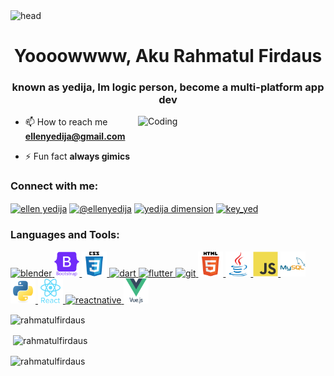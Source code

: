 <img align="cemter" alt="head" width= "" src="https://gifdb.com/images/high/anime-bamboo-forest-background-5rx5lwev45pcnpaf.webp">
<h1 align="center">Yoooowwww, Aku Rahmatul Firdaus</h1>
<h3 align="center">known as yedija, Im logic person, become a multi-platform app dev</h3>
<img align="right" alt="Coding" width= "300" src="https://cdn.discordapp.com/attachments/892554814939082793/1249935072677724220/me.jpg?ex=66691c3f&is=6667cabf&hm=b15b2f68a321feedf0b103412b6811bc2c2506aa3022fc1942c0a5826c1feb73&">



- 📫 How to reach me **ellenyedija@gmail.com**

- ⚡ Fun fact **always gimics**

<h3 align="left">Connect with me:</h3>
<p align="left">
<a href="https://www.facebook.com/rahmadyedija" target="blank"><img align="center" src="https://raw.githubusercontent.com/rahuldkjain/github-profile-readme-generator/master/src/images/icons/Social/facebook.svg" alt="ellen yedija" height="30" width="40" /></a>
<a href="https://www.instagram.com/ellenyedija" target="blank"><img align="center" src="https://raw.githubusercontent.com/rahuldkjain/github-profile-readme-generator/master/src/images/icons/Social/instagram.svg" alt="@ellenyedija" height="30" width="40" /></a>
<a href="www.youtube.com/@yedijadimension3241" target="blank"><img align="center" src="https://raw.githubusercontent.com/rahuldkjain/github-profile-readme-generator/master/src/images/icons/Social/youtube.svg" alt="yedija dimension" height="30" width="40" /></a>
<a href="https://discord.gg/key_yed" target="blank"><img align="center" src="https://pics.craiyon.com/2023-06-01/13a5f5b63d0c45a3b3f9720e43b8940f.webp" alt="key_yed" height="30" width="40" /></a>
</p>

<h3 align="left">Languages and Tools:</h3>
<p align="left"> <a href="https://www.blender.org/" target="_blank" rel="noreferrer"> <img src="https://download.blender.org/branding/community/blender_community_badge_white.svg" alt="blender" width="40" height="40"/> </a> <a href="https://getbootstrap.com" target="_blank" rel="noreferrer"> <img src="https://raw.githubusercontent.com/devicons/devicon/master/icons/bootstrap/bootstrap-plain-wordmark.svg" alt="bootstrap" width="40" height="40"/> </a> <a href="https://www.w3schools.com/css/" target="_blank" rel="noreferrer"> <img src="https://raw.githubusercontent.com/devicons/devicon/master/icons/css3/css3-original-wordmark.svg" alt="css3" width="40" height="40"/> </a> <a href="https://dart.dev" target="_blank" rel="noreferrer"> <img src="https://www.vectorlogo.zone/logos/dartlang/dartlang-icon.svg" alt="dart" width="40" height="40"/> </a> <a href="https://flutter.dev" target="_blank" rel="noreferrer"> <img src="https://www.vectorlogo.zone/logos/flutterio/flutterio-icon.svg" alt="flutter" width="40" height="40"/> </a> <a href="https://git-scm.com/" target="_blank" rel="noreferrer"> <img src="https://www.vectorlogo.zone/logos/git-scm/git-scm-icon.svg" alt="git" width="40" height="40"/> </a> <a href="https://www.w3.org/html/" target="_blank" rel="noreferrer"> <img src="https://raw.githubusercontent.com/devicons/devicon/master/icons/html5/html5-original-wordmark.svg" alt="html5" width="40" height="40"/> </a> <a href="https://www.java.com" target="_blank" rel="noreferrer"> <img src="https://raw.githubusercontent.com/devicons/devicon/master/icons/java/java-original.svg" alt="java" width="40" height="40"/> </a> <a href="https://developer.mozilla.org/en-US/docs/Web/JavaScript" target="_blank" rel="noreferrer"> <img src="https://raw.githubusercontent.com/devicons/devicon/master/icons/javascript/javascript-original.svg" alt="javascript" width="40" height="40"/> </a> <a href="https://www.mysql.com/" target="_blank" rel="noreferrer"> <img src="https://raw.githubusercontent.com/devicons/devicon/master/icons/mysql/mysql-original-wordmark.svg" alt="mysql" width="40" height="40"/> </a> <a href="https://www.python.org" target="_blank" rel="noreferrer"> <img src="https://raw.githubusercontent.com/devicons/devicon/master/icons/python/python-original.svg" alt="python" width="40" height="40"/> </a> <a href="https://reactjs.org/" target="_blank" rel="noreferrer"> <img src="https://raw.githubusercontent.com/devicons/devicon/master/icons/react/react-original-wordmark.svg" alt="react" width="40" height="40"/> </a> <a href="https://reactnative.dev/" target="_blank" rel="noreferrer"> <img src="https://reactnative.dev/img/header_logo.svg" alt="reactnative" width="40" height="40"/> </a> <a href="https://vuejs.org/" target="_blank" rel="noreferrer"> <img src="https://raw.githubusercontent.com/devicons/devicon/master/icons/vuejs/vuejs-original-wordmark.svg" alt="vuejs" width="40" height="40"/> </a> </p>

<p><img align="center" src="https://github-readme-stats.vercel.app/api/top-langs?username=rahmatulfirdaus&show_icons=true&locale=en&layout=compact" alt="rahmatulfirdaus" /></p>

<p>&nbsp;<img align="center" src="https://github-readme-stats.vercel.app/api?username=rahmatulfirdaus&show_icons=true&locale=en" alt="rahmatulfirdaus" /></p>

<p><img align="center" src="https://github-readme-streak-stats.herokuapp.com/?user=rahmatulfirdaus&" alt="rahmatulfirdaus" /></p>
